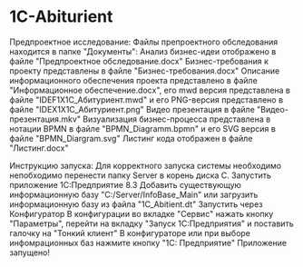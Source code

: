 # 1C-Abiturient
Предпроектное исследование:
    Файлы препроектного обследования находится в папке "Документы":
        Анализ бизнес-идеи отображено в файле "Предпроектное обследование.docx"
        Бизнес-требования к проекту представлены в файле "Бизнес-требования.docx"
        Описание информационного обеспечения проекта представлено в файле "Информационное обеспечение.docx", его mwd версия представлена в файле "IDEF1X1C_Абитуриент.mwd" и его PNG-версия представлено в файле "IDEX1X1C_Абитуриент.png"
        Видео презентация в  файле "Видео-презентация.mkv"
        Визуализация бизнес-процесса представлена в нотации BPMN в файле "BPMN_Diagramm.bpmn" и его SVG версия в файле "BPMN_Diargram.svg"
        Листинг кода отображен в файле "Листинг.docx"

Инструкцию запуска:
    Для корректного запуска системы необходимо непобходимо перенести папку Server в корень диска C.
    Запустить приложение 1С:Предприятие 8.3
    Добавить существующую информационную базу "С:/Server/InfoBase_Main" или загрузить информационную базу из файла "1C_Abitient.dt"
    Запустить через Конфигуратор
    В конфигурации во вкладке "Сервис" нажать кнопку "Параметры", перейти на вкладку "Запуск 1С:Предприятия" и поставить галочку на "Тонкий клиент"
    В конфигураторе или при выборе инфомрационных баз нажмите кнопку "1С: Предприятие"
    Приложение запущено!